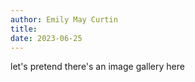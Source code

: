 ```yaml
---
author: Emily May Curtin
title: 
date: 2023-06-25
---
```


let's pretend there's an image gallery here
